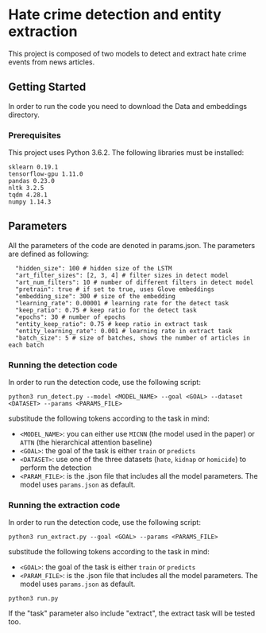 # Hate crime detection and entity extraction

This project is composed of two models to detect and extract hate crime events from news articles.

## Getting Started

In order to run the code you need to download the Data and embeddings directory.

### Prerequisites

This project uses Python 3.6.2. The following libraries must be installed:

```
sklearn 0.19.1
tensorflow-gpu 1.11.0
pandas 0.23.0
nltk 3.2.5
tqdm 4.28.1
numpy 1.14.3

```

## Parameters

All the parameters of the code are denoted in params.json.
The parameters are defined as following:

```
  "hidden_size": 100 # hidden size of the LSTM
  "art_filter_sizes": [2, 3, 4] # filter sizes in detect model
  "art_num_filters": 10 # number of different filters in detect model
  "pretrain": true # if set to true, uses Glove embeddings
  "embedding_size": 300 # size of the embedding
  "learning_rate": 0.00001 # learning rate for the detect task
  "keep_ratio": 0.75 # keep ratio for the detect task
  "epochs": 30 # number of epochs
  "entity_keep_ratio": 0.75 # keep ratio in extract task
  "entity_learning_rate": 0.001 # learning rate in extract task
  "batch_size": 5 # size of batches, shows the number of articles in each batch
```

### Running the detection code

In order to run the detection code, use the following script:

`python3 run_detect.py --model <MODEL_NAME> --goal <GOAL> --dataset <DATASET> --params <PARAMS_FILE>`

substitude the following tokens according to the task in mind:

- `<MODEL_NAME>`: you can either use `MICNN` (the model used in the paper) or `ATTN` (the hierarchical attention baseline)
- `<GOAL>`: the goal of the task is either `train` or `predicts`
- `<DATASET>`: use one of the three datasets (`hate`, `kidnap` or `homicide`) to perform the detection 
- `<PARAM_FILE>`: is the .json file that includes all the model parameters. The model uses `params.json` as default.


### Running the extraction code

In order to run the detection code, use the following script:

`python3 run_extract.py --goal <GOAL> --params <PARAMS_FILE>`

substitude the following tokens according to the task in mind:

- `<GOAL>`: the goal of the task is either `train` or `predicts`
- `<PARAM_FILE>`: is the .json file that includes all the model parameters. The model uses `params.json` as default.




```
python3 run.py
```

If the "task" parameter also include "extract", the extract task will be tested too.


